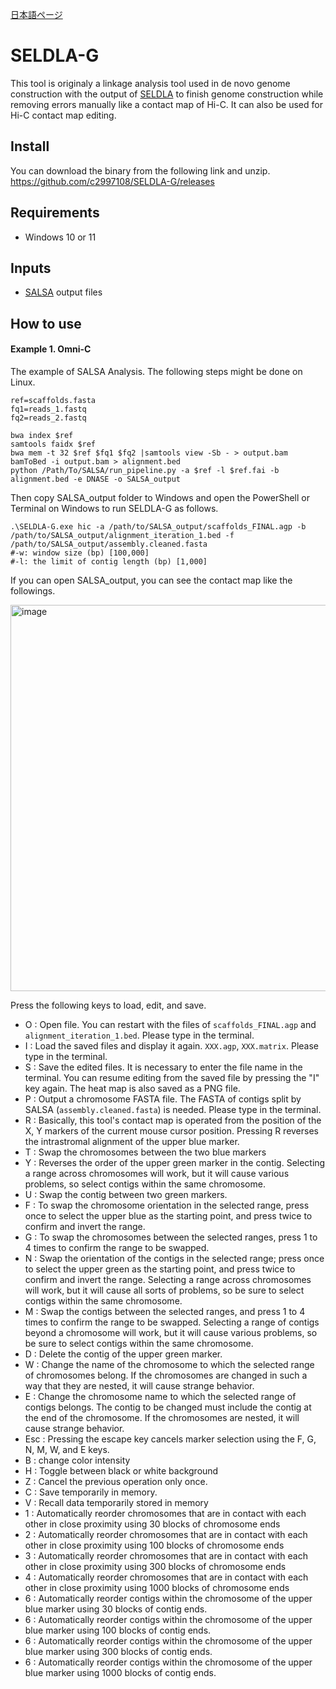 [日本語ページ](https://github.com/c2997108/SELDLA-G/blob/master/README_jp.md)

# SELDLA-G

This tool is originaly a linkage analysis tool used in de novo genome construction with the output of [SELDLA](https://github.com/c2997108/SELDLA) to finish genome construction while removing errors manually like a contact map of Hi-C. It can also be used for Hi-C contact map editing.

## Install

You can download the binary from the following link and unzip.
https://github.com/c2997108/SELDLA-G/releases

## Requirements

- Windows 10 or 11

## Inputs

- [SALSA](https://github.com/marbl/SALSA) output files

## How to use

#### Example 1. Omni-C

The example of SALSA Analysis. The following steps might be done on Linux.

```
ref=scaffolds.fasta
fq1=reads_1.fastq
fq2=reads_2.fastq

bwa index $ref
samtools faidx $ref
bwa mem -t 32 $ref $fq1 $fq2 |samtools view -Sb - > output.bam
bamToBed -i output.bam > alignment.bed
python /Path/To/SALSA/run_pipeline.py -a $ref -l $ref.fai -b alignment.bed -e DNASE -o SALSA_output 
```

Then copy SALSA_output folder to Windows and open the PowerShell or Terminal on Windows to run SELDLA-G as follows.

```
.\SELDLA-G.exe hic -a /path/to/SALSA_output/scaffolds_FINAL.agp -b /path/to/SALSA_output/alignment_iteration_1.bed -f /path/to/SALSA_output/assembly.cleaned.fasta
#-w: window size (bp) [100,000]
#-l: the limit of contig length (bp) [1,000]
```

If you can open SALSA_output, you can see the contact map like the followings.

<img width="618" alt="image" src="https://user-images.githubusercontent.com/5350508/156413938-06fed85e-5c3f-42c6-b348-007be7cfcd54.png">

Press the following keys to load, edit, and save.

- O : Open file. You can restart with the files of `scaffolds_FINAL.agp` and `alignment_iteration_1.bed`. Please type in the terminal.
- I : Load the saved files and display it again. `XXX.agp`, `XXX.matrix`. Please type in the terminal.
- S : Save the edited files. It is necessary to enter the file name in the terminal. You can resume editing from the saved file by pressing the "I" key again. The heat map is also saved as a PNG file.
- P : Output a chromosome FASTA file. The FASTA of contigs split by SALSA (`assembly.cleaned.fasta`) is needed. Please type in the terminal.
- R : Basically, this tool's contact map is operated from the position of the X, Y markers of the current mouse cursor position. Pressing R reverses the intrastromal alignment of the upper blue marker.
- T : Swap the chromosomes between the two blue markers
- Y : Reverses the order of the upper green marker in the contig. Selecting a range across chromosomes will work, but it will cause various problems, so select contigs within the same chromosome.
- U : Swap the contig between two green markers.
- F : To swap the chromosome orientation in the selected range, press once to select the upper blue as the starting point, and press twice to confirm and invert the range.
- G : To swap the chromosomes between the selected ranges, press 1 to 4 times to confirm the range to be swapped.
- N : Swap the orientation of the contigs in the selected range; press once to select the upper green as the starting point, and press twice to confirm and invert the range. Selecting a range across chromosomes will work, but it will cause all sorts of problems, so be sure to select contigs within the same chromosome.
- M : Swap the contigs between the selected ranges, and press 1 to 4 times to confirm the range to be swapped. Selecting a range of contigs beyond a chromosome will work, but it will cause various problems, so be sure to select contigs within the same chromosome.
- D : Delete the contig of the upper green marker.
- W : Change the name of the chromosome to which the selected range of chromosomes belong. If the chromosomes are changed in such a way that they are nested, it will cause strange behavior.
- E : Change the chromosome name to which the selected range of contigs belongs. The contig to be changed must include the contig at the end of the chromosome. If the chromosomes are nested, it will cause strange behavior.
- Esc : Pressing the escape key cancels marker selection using the F, G, N, M, W, and E keys.
- B : change color intensity
- H : Toggle between black or white background
- Z : Cancel the previous operation only once.
- C : Save temporarily in memory.
- V : Recall data temporarily stored in memory
- 1 : Automatically reorder chromosomes that are in contact with each other in close proximity using 30 blocks of chromosome ends
- 2 : Automatically reorder chromosomes that are in contact with each other in close proximity using 100 blocks of chromosome ends
- 3 : Automatically reorder chromosomes that are in contact with each other in close proximity using 300 blocks of chromosome ends
- 4 : Automatically reorder chromosomes that are in contact with each other in close proximity using 1000 blocks of chromosome ends
- 6 : Automatically reorder contigs within the chromosome of the upper blue marker using 30 blocks of contig ends.
- 6 : Automatically reorder contigs within the chromosome of the upper blue marker using 100 blocks of contig ends.
- 6 : Automatically reorder contigs within the chromosome of the upper blue marker using 300 blocks of contig ends.
- 6 : Automatically reorder contigs within the chromosome of the upper blue marker using 1000 blocks of contig ends.

